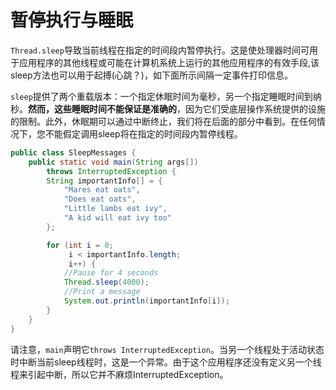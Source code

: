 # 暂停执行与睡眠

`Thread.sleep`导致当前线程在指定的时间段内暂停执行。这是使处理器时间可用于应用程序的其他线程或可能在计算机系统上运行的其他应用程序的有效手段,该sleep方法也可以用于起搏(心跳？)，如下面所示间隔一定事件打印信息。

`sleep`提供了两个重载版本：一个指定休眠时间为毫秒，另一个指定睡眠时间到纳秒。**然而，这些睡眠时间不能保证是准确的**，因为它们受底层操作系统提供的设施的限制。此外，休眠期可以通过中断终止，我们将在后面的部分中看到。在任何情况下，您不能假定调用sleep将在指定的时间段内暂停线程。

```java
public class SleepMessages {
    public static void main(String args[])
        throws InterruptedException {
        String importantInfo[] = {
            "Mares eat oats",
            "Does eat oats",
            "Little lambs eat ivy",
            "A kid will eat ivy too"
        };

        for (int i = 0;
             i < importantInfo.length;
             i++) {
            //Pause for 4 seconds
            Thread.sleep(4000);
            //Print a message
            System.out.println(importantInfo[i]);
        }
    }
}
```

请注意，`main`声明它`throws InterruptedException`。当另一个线程处于活动状态时中断当前sleep线程时，这是一个异常。由于这个应用程序还没有定义另一个线程来引起中断，所以它并不麻烦InterruptedException。
